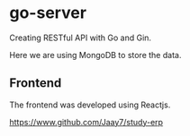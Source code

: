 # go-server

Creating RESTful API with Go and Gin.

Here we are using MongoDB to store the data.

## Frontend

The frontend was developed using Reactjs.

https://www.github.com/Jaay7/study-erp
